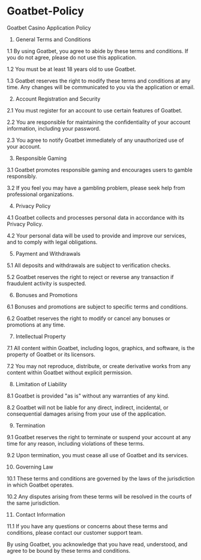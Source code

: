 # Goatbet-Policy
Goatbet Casino Application Policy

1. General Terms and Conditions

1.1 By using Goatbet, you agree to abide by these terms and conditions. If you do not agree, please do not use this application.

1.2 You must be at least 18 years old to use Goatbet.

1.3 Goatbet reserves the right to modify these terms and conditions at any time. Any changes will be communicated to you via the application or email.

2. Account Registration and Security

2.1 You must register for an account to use certain features of Goatbet.

2.2 You are responsible for maintaining the confidentiality of your account information, including your password.

2.3 You agree to notify Goatbet immediately of any unauthorized use of your account.

3. Responsible Gaming

3.1 Goatbet promotes responsible gaming and encourages users to gamble responsibly.

3.2 If you feel you may have a gambling problem, please seek help from professional organizations.

4. Privacy Policy

4.1 Goatbet collects and processes personal data in accordance with its Privacy Policy.

4.2 Your personal data will be used to provide and improve our services, and to comply with legal obligations.

5. Payment and Withdrawals

5.1 All deposits and withdrawals are subject to verification checks.

5.2 Goatbet reserves the right to reject or reverse any transaction if fraudulent activity is suspected.

6. Bonuses and Promotions

6.1 Bonuses and promotions are subject to specific terms and conditions.

6.2 Goatbet reserves the right to modify or cancel any bonuses or promotions at any time.

7. Intellectual Property

7.1 All content within Goatbet, including logos, graphics, and software, is the property of Goatbet or its licensors.

7.2 You may not reproduce, distribute, or create derivative works from any content within Goatbet without explicit permission.

8. Limitation of Liability

8.1 Goatbet is provided "as is" without any warranties of any kind.

8.2 Goatbet will not be liable for any direct, indirect, incidental, or consequential damages arising from your use of the application.

9. Termination

9.1 Goatbet reserves the right to terminate or suspend your account at any time for any reason, including violations of these terms.

9.2 Upon termination, you must cease all use of Goatbet and its services.

10. Governing Law

10.1 These terms and conditions are governed by the laws of the jurisdiction in which Goatbet operates.

10.2 Any disputes arising from these terms will be resolved in the courts of the same jurisdiction.

11. Contact Information

11.1 If you have any questions or concerns about these terms and conditions, please contact our customer support team.

By using Goatbet, you acknowledge that you have read, understood, and agree to be bound by these terms and conditions.

